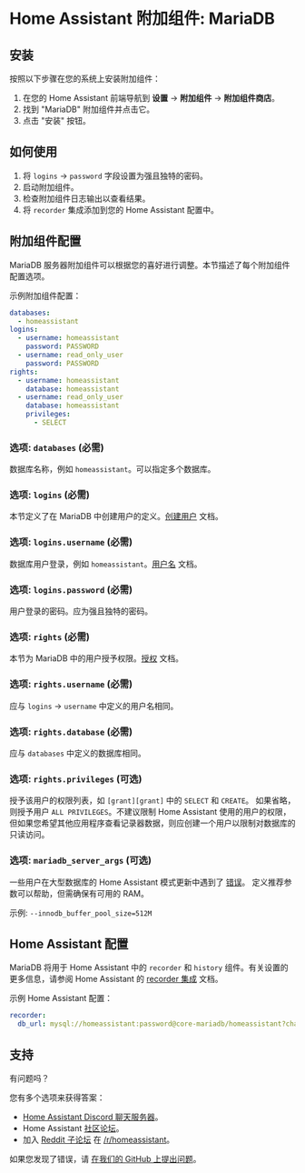 # Home Assistant 附加组件: MariaDB

## 安装

按照以下步骤在您的系统上安装附加组件：

1. 在您的 Home Assistant 前端导航到 **设置** -> **附加组件** -> **附加组件商店**。
2. 找到 "MariaDB" 附加组件并点击它。
3. 点击 "安装" 按钮。

## 如何使用

1. 将 `logins` -> `password` 字段设置为强且独特的密码。
2. 启动附加组件。
3. 检查附加组件日志输出以查看结果。
4. 将 `recorder` 集成添加到您的 Home Assistant 配置中。

## 附加组件配置

MariaDB 服务器附加组件可以根据您的喜好进行调整。本节描述了每个附加组件配置选项。

示例附加组件配置：

```yaml
databases:
  - homeassistant
logins:
  - username: homeassistant
    password: PASSWORD
  - username: read_only_user
    password: PASSWORD
rights:
  - username: homeassistant
    database: homeassistant
  - username: read_only_user
    database: homeassistant
    privileges:
      - SELECT
```

### 选项: `databases` (必需)

数据库名称，例如 `homeassistant`。可以指定多个数据库。

### 选项: `logins` (必需)

本节定义了在 MariaDB 中创建用户的定义。[创建用户][createuser] 文档。

### 选项: `logins.username` (必需)

数据库用户登录，例如 `homeassistant`。[用户名][username] 文档。

### 选项: `logins.password` (必需)

用户登录的密码。应为强且独特的密码。

### 选项: `rights` (必需)

本节为 MariaDB 中的用户授予权限。[授权][grant] 文档。

### 选项: `rights.username` (必需)

应与 `logins` -> `username` 中定义的用户名相同。

### 选项: `rights.database` (必需)

应与 `databases` 中定义的数据库相同。

### 选项: `rights.privileges` (可选)

授予该用户的权限列表，如 `[grant][grant]` 中的 `SELECT` 和 `CREATE`。
如果省略，则授予用户 `ALL PRIVILEGES`。不建议限制 Home Assistant 使用的用户的权限，但如果您希望其他应用程序查看记录器数据，则应创建一个用户以限制对数据库的只读访问。

### 选项: `mariadb_server_args` (可选)

一些用户在大型数据库的 Home Assistant 模式更新中遇到了 [错误][migration-issues]。
定义推荐参数可以帮助，但需确保有可用的 RAM。

示例: `--innodb_buffer_pool_size=512M`

## Home Assistant 配置

MariaDB 将用于 Home Assistant 中的 `recorder` 和 `history` 组件。有关设置的更多信息，请参阅 Home Assistant 的 [recorder 集成][mariadb-ha-recorder] 文档。

示例 Home Assistant 配置：

```yaml
recorder:
  db_url: mysql://homeassistant:password@core-mariadb/homeassistant?charset=utf8mb4
```

## 支持

有问题吗？

您有多个选项来获得答案：

- [Home Assistant Discord 聊天服务器][discord]。
- Home Assistant [社区论坛][forum]。
- 加入 [Reddit 子论坛][reddit] 在 [/r/homeassistant][reddit]。

如果您发现了错误，请 [在我们的 GitHub 上提出问题][issue]。

[createuser]: https://mariadb.com/kb/zh/create-user/
[username]: https://mariadb.com/kb/zh/create-user/#user-name-component
[hostname]: https://mariadb.com/kb/zh/create-user/#host-name-component
[grant]: https://mariadb.com/kb/zh/grant/
[migration-issues]: https://github.com/home-assistant/core/issues/125339
[mariadb-ha-recorder]: https://www.home-assistant.io/integrations/recorder/
[discord]: https://discord.gg/c5DvZ4e
[forum]: https://community.home-assistant.io
[i386-shield]: https://img.shields.io/badge/i386-yes-green.svg
[issue]: https://github.com/home-assistant/addons/issues
[reddit]: https://reddit.com/r/homeassistant
[repository]: https://github.com/hassio-addons/repository
